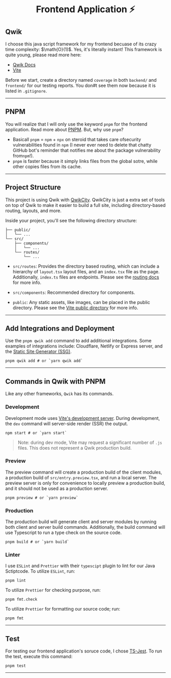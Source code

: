 <h1 align=center><strong>Frontend Application ⚡️</strong></h1>

## Qwik

I choose this java script framework for my frontend becuase of its crazy time complexity: $\math{O}(1)$. Yes, it's literally instant! This framework is quite young, please read more here:

- [Qwik Docs](https://qwik.builder.io/)
- [Vite](https://vitejs.dev/)

Before we start, create a directory named `coverage` in both `backend/` and `frontend/` for our testing reports. You don#t see them now because it is listed in `.gitignore`.

---

## PNPM

You will realize that I will only use the keyword `pnpm` for the frontend application. Read more about [PNPM](https://pnpm.io/). But, why use `pnpm`?

* Basicall `pnpm` = `npm` + `npx` on steroid that takes care ofsecurity vulnerabilities found in `npm` (I never ever need to delete that chatty GitHub bot's reminder that notifies me about the package vulnerability from`npm`!).
* `pnpm` is faster because it simply links files from the global sotre, while other copies files from its cache.

---

## Project Structure

This project is using Qwik with [QwikCity](https://qwik.builder.io/qwikcity/overview/). QwikCity is just a extra set of tools on top of Qwik to make it easier to build a full site, including directory-based routing, layouts, and more.

Inside your project, you'll see the following directory structure:

```
├── public/
│   └── ...
└── src/
    ├── components/
    │   └── ...
    └── routes/
        └── ...
```

- `src/routes`: Provides the directory based routing, which can include a hierarchy of `layout.tsx` layout files, and an `index.tsx` file as the page. Additionally, `index.ts` files are endpoints. Please see the [routing docs](https://qwik.builder.io/qwikcity/routing/overview/) for more info.

- `src/components`: Recommended directory for components.

- `public`: Any static assets, like images, can be placed in the public directory. Please see the [Vite public directory](https://vitejs.dev/guide/assets.html#the-public-directory) for more info.

---

## Add Integrations and Deployment

Use the `pnpm qwik add` command to add additional integrations. Some examples of integrations include: Cloudflare, Netlify or Express server, and the [Static Site Generator (SSG)](https://qwik.builder.io/qwikcity/static-site-generation/static-site-config/).

```shell
pnpm qwik add # or `yarn qwik add`
```

---

## Commands in Qwik with PNPM

Like any other frameworks, `Qwik` has its commands.

### Development

Development mode uses [Vite's development server](https://vitejs.dev/). During development, the `dev` command will server-side render (SSR) the output.

```shell
npm start # or `yarn start`
```

> Note: during dev mode, Vite may request a significant number of `.js` files. This does not represent a Qwik production build.

### Preview

The preview command will create a production build of the client modules, a production build of `src/entry.preview.tsx`, and run a local server. The preview server is only for convenience to locally preview a production build, and it should not be used as a production server.

```shell
pnpm preview # or `yarn preview`
```

### Production

The production build will generate client and server modules by running both client and server build commands. Additionally, the build command will use Typescript to run a type check on the source code.

```shell
pnpm build # or `yarn build`
```

### Linter

I use `ESLint` and `Prettier` with their `typescipt` plugin to lint for our Java Sctiptcode.
To utilize `ESLint`, run:

```shell
pnpm lint
```

To utilize `Prettier` for checking purpose, run:

```shell
pnpm fmt.check
```

To utilize `Prettier` for formatting our source code; run:

```shell
pnpm fmt
```

---

## Test

For testing our frontend application's soruce code, I chose [TS-Jest](https://kulshekhar.github.io/ts-jest/). To run the test, execute this command:

```shell
pnpm test
```

---
